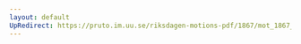 ```yaml
---
layout: default
UpRedirect: https://pruto.im.uu.se/riksdagen-motions-pdf/1867/mot_1867__ak__131/mot_1867__ak__131-001.pdf
---
```

